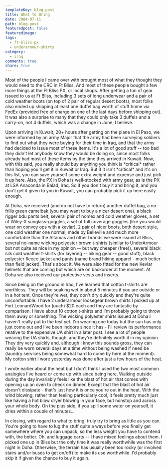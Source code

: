 ```yaml
---
templateKey: blog-post
title: What to Bring
date: 2004-07-11
path: blog-post
featuredpost: false
featuredimage:
tags:
  - ft-bliss-px
  - underarmour-shirts
category:
  - iraq
comments: true
share: true
---
```


Most of the people I came over with brought most of what they thought they would need to the CRC in Ft Bliss. And most of these people bought a few more things at the Ft Bliss PX, or local shops. After getting a ton of gear issued to us at Ft Bliss, including 3 sets of long underwear and a pair of cold weather boots (on top of 2 pair of regular desert boots), most folks also ended up shipping at least one duffel bag worth of stuff home via FedEx (provided free of charge on one of the last days before shipping out). It was also a surprise to many that they could only take 3 duffels and a carry-on, not 4 duffels, which was a change in June, I believe.

Upon arriving in Kuwait, 20+ hours after getting on the plane in El Paso, we were informed by an army Major that the army had been surveying soldiers to find out what they were buying for their time in Iraq, and that the army had decided to issue most of these items. It's a lot of good stuff -- too bad they didn't let anybody know they would be doing so, since most folks already had most of these items by the time they arrived in Kuwait. Now, with this said, you really should buy anything you think is \*critical\* rather than hoping you'll get it in Kuwait or Iraq. But if it isn't \*critical\* and it's on this list, you can save yourself some extra weight and expense and just pick it up here. Also, the PX in Doha is well-stocked with army gear, as is the PX at LSA Anaconda in Balad, Iraq. So if you don't buy it and bring it, and you don't get it given to you in Kuwait, you can probably pick it up here easily enough.

At Doha, we received (and do not have to return) another duffel bag, a no-frills green camelbak (you may want to buy a nicer desert one), a black rigger bdu pants belt, several pair of nomex and cold weather gloves, a set of Wiley-X sunglass-goggles, a set of full coverage goggles (like you would wear on convoy ops with a kevlar), 2 pair of nicer boots, both desert style, one cold weather one normal, made by Belleville and much more comfortable than the Altamas and other brands we were issued at Bliss, several no-name wicking polyester brown t-shirts (similar to UnderArmour but not quite as nice in my opinion -- but way cheaper (free)), several black silk cold weather t-shirts (for layering -- hiking gear -- good stuff), black polyester fleece jacket and pants (name brand hiking apparel - much better than field jacket). That's about it. We were also fitted for the new Kevlar helmets that are coming but which are on backorder at the moment. At Doha we also received our protective vests and inserts.

Since being on the ground in Iraq, I've learned that cotton t-shirts are worthless. They will be soaking wet in about 5 minutes if you are outside or in a hot tent. Once they're wet, they don't dry quickly and they're quite uncomfortable. I have 2 underarmour loosegear brown shirts I picked up at Fort LeonardWood for (ouch) $20 each and they are fantastic by comparison. I have about 10 cotton t-shirts and I'm probably going to throw them away or something. The wicking polyester shirts issued at Doha I haven't really put to the test yet. I'm wearing one today but the sun has only just come out and I've been indoors since it has - I'll review its performance relative to the expensive UA shirt in a later post. I see a lot of people wearing the UA shirts, though, and they're definitely worth it in my opinion. They dry very quickly and, although I know this sounds gross, they can really be worn several days at a time without being washed if need be (laundry services being somewhat hard to come by here at the moment). My cotton shirt I wore yesterday was done after just a few hours of the heat.

I wrote earlier about the heat but I don't think I used the two most common analogies I've heard or come up with since being here. Walking outside during the day invariably feels like the blast of hot air that comes with opening up an oven to check on dinner. Except that the blast of hot air doesn't dissipate - that's just how it is once you're out in the heat. With the wind blowing, rather than feeling particularly cool, it feels pretty much just like having a hot blow dryer blowing in your face, but nonstop and across your whole body. On the plus side, if you spill some water on yourself, it dries within a couple of minutes...

In closing, with regard to what to bring, truly try to bring as little as you can. You're going to have to lug the stuff quite a ways before you finally get somewhere where you can unpack, so the less weight you have to contend with, the better. Oh, and luggage carts -- I have mixed feelings about them. I picked one up in Bliss but the only time it was really worthwhile was the first night in Doha. Otherwise, the terrain has usually been too rocky (or involved stairs and/or buses to get on/off) to make its use worthwhile. I'd probably skip it if given the chance to buy it again.
